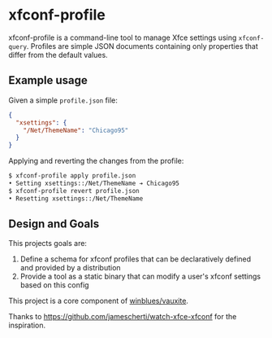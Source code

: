 # xfconf-profile

xfconf-profile is a command-line tool to manage Xfce settings using `xfconf-query`. Profiles are simple JSON documents containing only properties that differ from the default values.

## Example usage

Given a simple `profile.json` file:
```json
{
  "xsettings": {
    "/Net/ThemeName": "Chicago95"
  }
}
```
Applying and reverting the changes from the profile:
```bash
$ xfconf-profile apply profile.json
• Setting xsettings::/Net/ThemeName ➔ Chicago95
$ xfconf-profile revert profile.json
• Resetting xsettings::/Net/ThemeName
```

## Design and Goals

This projects goals are:
  1. Define a schema for xfconf profiles that can be declaratively defined and provided by a distribution
  2. Provide a tool as a static binary that can modify a user's xfconf settings based on this config

This project is a core component of [winblues/vauxite](https://github.com/winblues/vauxite).

Thanks to https://github.com/jamescherti/watch-xfce-xfconf for the inspiration. 

